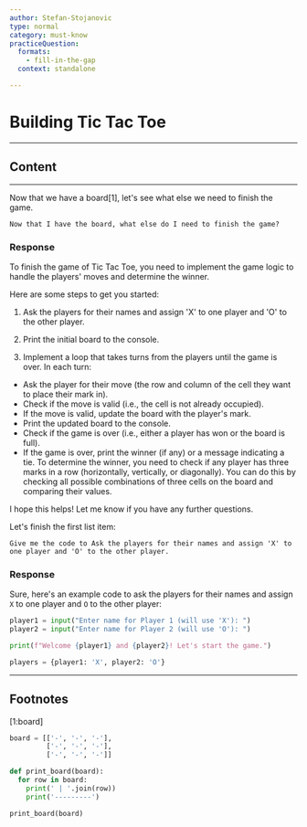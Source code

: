 ```yaml
---
author: Stefan-Stojanovic
type: normal
category: must-know
practiceQuestion:
  formats:
    - fill-in-the-gap
  context: standalone

---
```


# Building Tic Tac Toe

---

## Content

---

Now that we have a board[1], let's see what else we need to finish the game.
```plain-text
Now that I have the board, what else do I need to finish the game?
```

### Response
To finish the game of Tic Tac Toe, you need to implement the game logic to handle the players' moves and determine the winner.

Here are some steps to get you started:

1. Ask the players for their names and assign 'X' to one player and 'O' to the other player.

2. Print the initial board to the console.

3. Implement a loop that takes turns from the players until the game is over. In each turn:
- Ask the player for their move (the row and column of the cell they want to place their mark in).
- Check if the move is valid (i.e., the cell is not already occupied).
- If the move is valid, update the board with the player's mark.
- Print the updated board to the console.
- Check if the game is over (i.e., either a player has won or the board is full).
- If the game is over, print the winner (if any) or a message indicating a tie.
To determine the winner, you need to check if any player has three marks in a row (horizontally, vertically, or diagonally). You can do this by checking all possible combinations of three cells on the board and comparing their values.

I hope this helps! Let me know if you have any further questions.

Let's finish the first list item:
```plain-text
Give me the code to Ask the players for their names and assign 'X' to one player and 'O' to the other player.
```

### Response

Sure, here's an example code to ask the players for their names and assign `X` to one player and `O` to the other player:

```python
player1 = input("Enter name for Player 1 (will use 'X'): ")
player2 = input("Enter name for Player 2 (will use 'O'): ")

print(f"Welcome {player1} and {player2}! Let's start the game.")

players = {player1: 'X', player2: 'O'}
```


---
## Footnotes

[1:board]
```python
board = [['-', '-', '-'],
         ['-', '-', '-'],
         ['-', '-', '-']]

def print_board(board):
  for row in board:
    print(' | '.join(row))
    print('---------')

print_board(board)
```
